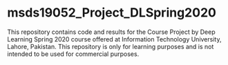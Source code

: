 # msds19052_Project_DLSpring2020
This repository contains code and results for the Course Project by Deep Learning Spring 2020 course offered at Information Technology University, Lahore, Pakistan. This repository is only for learning purposes and is not intended to be used for commercial purposes.
<img>

